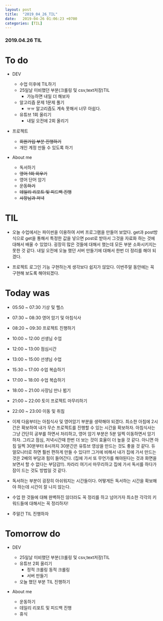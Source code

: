 ```yaml
---
layout: post
title:  "2019_04_26_TIL"
date:   2019-04-26 01:06:23 +0700
categories: [TIL]
---
```


### 2019.04.26 TIL
 
# To do

* DEV
	* 수업 이후에 TIL하기
	* 25일날 미비했던 부분(크롤링 및 csv,text저장)TIL
		* 가능하면 내일 더 해보자
	* 알고리즘 문제 1문제 풀기
		* ㅠㅠ 알고리즘도 계속 못해서 너무 아쉽다.
	* 유튜브 1회 올리기
		* 내일 오전에 2회 올리기 

* 프로젝트
	* ~~회원가입 부분 진행하기~~
	* 개인 계정 만들 수 있도록 하기

* About me
	* 독서하기
	* ~~영어 1회 외우기~~
	* 영어 단어 암기
	* ~~운동하기~~
	* ~~데일리 리포트 및 피드백 진행~~
	* ~~사장님과 저녁~~




# TIL

* 오늘 수업에서는 파이썬을 이용하여 서버 프로그램을 만들어 보았다. get과 post방식으로 get을 통해서 특정한 값을 넣으면 post로 받아서 그것을 자료화 하는 것에 대해서 배울 수 있었다. 굉장히 많은 것들에 대해서 했는데 모든 부분 소화시키지는 못한 것 같다. 내일 오전에 오늘 했던 서버 만들기에 대해서 한번 더 정리를 해야 되겠다.

* 프로젝트 로그인 기능 구현하는게 생각보다 쉽지가 않았다. 이번주말 동안에는 꼭 구현해 보도록 해야되겠다. 

# Today was

* 05:50 ~ 07:30 기상 및 헬스
* 07:30 ~ 08:30 영어 암기 및 아침식사
* 08:20 ~ 09:30 프로젝트 진행하기
* 10:00 ~ 12:00 선생님 수업
* 12:00 ~ 13:00 점심시간
* 13:00 ~ 15:00 선생님 수업
* 15:30 ~ 17:00 수업 복습하기
* 17:00 ~ 18:00 수업 복습하기
* 18:00 ~ 21:00 사장님 만나 뵙기
* 21:00 ~ 22:00 토이 프로젝트 마무리하기
* 22:00 ~ 23:00 이동 및 취침

* 이제 다음부터는 아침식사 및 영어암기 부분을 생략해야 되겠다. 최소한 아침에 2시간은 확보하여 내가 무슨 프로젝트를 진행할 수 있는 시간을 확보하자. 아침식사는 그냥 간단히 공부를 하면서 처리하고, 영어 암기 부분은 5분 일찍 이동하면서 암기하자. 그리고 점심, 저녁시간때 한번 더 보는 것이 효율이 더 높을 것 같다. 아니면 아침 일찍 30분부터 8시까지 30분간은 유튜브 영상을 만드는 것도 좋을 것 같다. 듀얼모니터로 하면 훨씬 편하게 만들 수 있다!!! 그거에 비해서 내가 집에 가서 만드는 것은 2배의 부담과 힘이 들어간다. (집에 가서 또 무언가를 해야된다는 것과 화면을 보면서 할 수 없다는 부담감!!). 차라리 여기서 마무리하고 집에 가서 독서를 하다가 잠이 드는 것도 방법일 것 같다.
* 독서하는 부분이 굉장히 아쉬워지는 시간들이다. 어떻게든 독서하는 시간을 확보해야 하는데 시간이 잘 나지 않는다.
* 수업 한 것들에 대해 완벽하진 않더라도 꼭 정리를 하고 넘어가자 최소한 각각의 키워드들에 대해서는 꼭 정리하자!
* 주말간 TIL 진행하자


# Tomorrow do

* DEV
	* 25일날 미비했던 부분(크롤링 및 csv,text저장)TIL
	* 유튜브 2회 올리기
		* 정적 크롤링 동적 크롤링
		* 서버 만들기
	* 오늘 했던 부분 TIL 진행하기

* About me
	* 운동하기
	* 데일리 리포트 및 피드백 진행
	* 휴식





